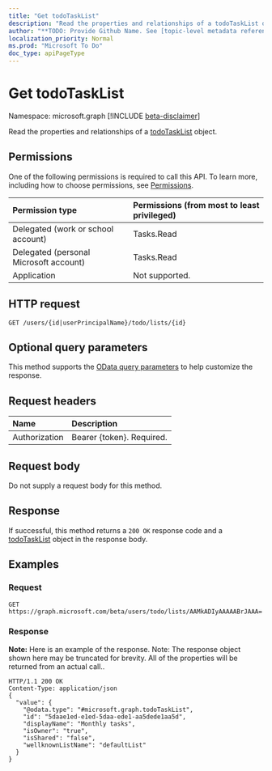```yaml
---
title: "Get todoTaskList"
description: "Read the properties and relationships of a todoTaskList object."
author: "**TODO: Provide Github Name. See [topic-level metadata reference](https://msgo.azurewebsites.net/add/document/guidelines/metadata.html#topic-level-metadata)**"
localization_priority: Normal
ms.prod: "Microsoft To Do"
doc_type: apiPageType
---
```


# Get todoTaskList
Namespace: microsoft.graph
[!INCLUDE [beta-disclaimer](../../includes/beta-disclaimer.md)]

Read the properties and relationships of a [todoTaskList](../resources/todotasklist.md) object.

## Permissions
One of the following permissions is required to call this API. To learn more, including how to choose permissions, see [Permissions](/concepts/permissions-reference.md).

|Permission type|Permissions (from most to least privileged)|
|:---|:---|
|Delegated (work or school account)|Tasks.Read|
|Delegated (personal Microsoft account)|Tasks.Read|
|Application|Not supported.|

## HTTP request

<!-- {
  "blockType": "ignored"
}
-->
``` http
GET /users/{id|userPrincipalName}/todo/lists/{id}
```

## Optional query parameters
This method supports the [OData query parameters](/graph/query-parameters) to help customize the response.

## Request headers
|Name|Description|
|:---|:---|
|Authorization|Bearer {token}. Required.|

## Request body
Do not supply a request body for this method.

## Response

If successful, this method returns a `200 OK` response code and a [todoTaskList](../resources/todotasklist.md) object in the response body.

## Examples

### Request
<!-- {
  "blockType": "request",
  "name": "get_todotasklist"
}
-->
``` http
GET https://graph.microsoft.com/beta/users/todo/lists/AAMkADIyAAAAABrJAAA=
```


### Response
**Note:** Here is an example of the response. Note: The response object shown here may be truncated for brevity. All of the properties will be returned from an actual call..
<!-- {
  "blockType": "response",
  "truncated": true,
  "@odata.type": "microsoft.graph.todoTaskList"
}
-->
``` http
HTTP/1.1 200 OK
Content-Type: application/json
{
  "value": {
    "@odata.type": "#microsoft.graph.todoTaskList",
    "id": "5daae1ed-e1ed-5daa-ede1-aa5dede1aa5d",
    "displayName": "Monthly tasks",
    "isOwner": "true",
    "isShared": "false",
    "wellknownListName": "defaultList"
  }
}
```

